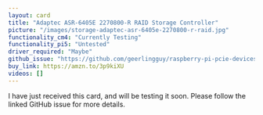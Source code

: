 ```yaml
---
layout: card
title: "Adaptec ASR-6405E 2270800-R RAID Storage Controller"
picture: "/images/storage-adaptec-asr-6405e-2270800-r-raid.jpg"
functionality_cm4: "Currently Testing"
functionality_pi5: "Untested"
driver_required: "Maybe"
github_issue: "https://github.com/geerlingguy/raspberry-pi-pcie-devices/issues/42"
buy_link: https://amzn.to/3p9kiXU
videos: []
---
```

I have just received this card, and will be testing it soon. Please follow the linked GitHub issue for more details.
